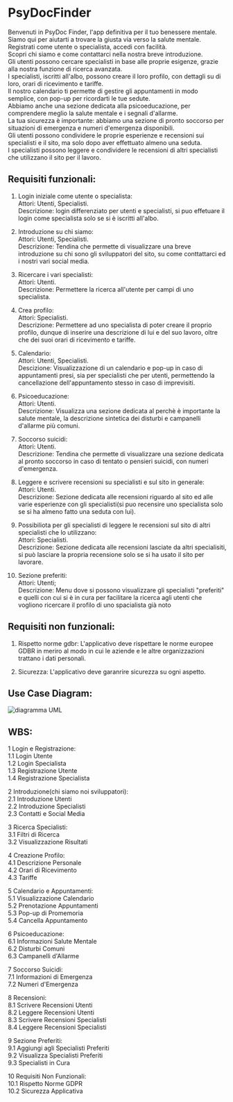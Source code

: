 # PsyDocFinder
Benvenuti in PsyDoc Finder, l'app definitiva per il tuo benessere mentale.<br>
Siamo qui per aiutarti a trovare la giusta via verso la salute mentale.<br>
Registrati come utente o specialista, accedi con facilità.<br>
Scopri chi siamo e come contattarci nella nostra breve introduzione.<br>
Gli utenti possono cercare specialisti in base alle proprie esigenze, grazie alla nostra funzione di ricerca avanzata.<br>
I specialisti, iscritti all'albo, possono creare il loro profilo, con dettagli su di loro, orari di ricevimento e tariffe.<br>
Il nostro calendario ti permette di gestire gli appuntamenti in modo semplice, con pop-up per ricordarti le tue sedute.<br> 
Abbiamo anche una sezione dedicata alla psicoeducazione, per comprendere meglio la salute mentale e i segnali d'allarme.<br>
La tua sicurezza è importante: abbiamo una sezione di pronto soccorso per situazioni di emergenza e numeri d'emergenza disponibili.<br> 
Gli utenti possono condividere le proprie esperienze e recensioni sui specialisti e il sito, ma solo dopo aver effettuato almeno una seduta.<br> 
I specialisti possono leggere e condividere le recensioni di altri specialisti che utilizzano il sito per il lavoro.<br>


## Requisiti funzionali:

1) Login iniziale come utente o specialista:<br>
	Attori:	Utenti, Specialisti.<br>
	Descrizione: login differenziato per utenti e specialisti, si puo effetuare il login come specialista solo se si è iscritti all'albo.

2) Introduzione su chi siamo:<br>
	Attori: Utenti, Specialisti.<br>
	Descrizione: Tendina che permette di visualizzare una breve introduzione su chi sono gli sviluppatori del sito, su come conttattarci ed i nostri vari social media.

3) Ricercare i vari specialisti:<br>
	Attori: Utenti.<br>
	Descrizione: Permettere la ricerca all'utente per campi di uno specialista.

4) Crea profilo:<br>
	Attori: Specialisti.<br>
	Descrizione: Permettere ad uno specialista di poter creare il proprio profilo, dunque di inserire una descrizione di lui e del suo lavoro, oltre che dei suoi orari di ricevimento e tariffe.

5) Calendario:<br>
	Attori: Utenti, Specialisti.<br>
	Descizione: Visualizzazione di un calendario e pop-up in caso di appuntamenti presi, sia per specialisti che per utenti, permettendo la cancellazione dell'appuntamento stesso in caso di imprevisiti.

6) Psicoeducazione:<br>
	Attori: Utenti.<br>
	Descrizione: Visualizza una sezione dedicata al perchè è importante la salute mentale, la descrizione sintetica dei disturbi e campanelli d'allarme più comuni.

7) Soccorso suicidi:<br>
	Attori: Utenti.<br>
	Descrizione: Tendina che permette di visualizzare una sezione dedicata al pronto soccorso in caso di tentato o pensieri suicidi, con numeri d'emergenza.

8) Leggere e scrivere recensioni su specialisti e sul sito in generale:<br>
	Attori: Utenti.<br>
	Descrizione: Sezione dedicata alle recensioni riguardo al sito ed alle varie esperienze con gli specialisti(si puo recensire uno specialista solo se si ha almeno fatto una seduta con lui).

9) Possibiliota per gli specialisti di leggere le recensioni sul sito di altri specialisti che lo utilizzano:<br>
	Attori: Specialisti.<br>
	Descrizione: Sezione dedicata alle recensioni lasciate da altri specialisiti, si può lasciare la propria recensione solo se si ha usato il sito per lavorare.

10) Sezione preferiti:<br>
	Attori: Utenti;<br>
	Descrizione: Menu dove si possono visualizzare gli specialisti "preferiti" e quelli con cui si è in cura per facilitare la ricerca agli utenti che vogliono ricercare il profilo di uno spacialista già noto 


## Requisiti non funzionali:

1) Rispetto norme gdbr: L'applicativo deve rispettare le norme europee GDBR in meriro al modo in cui le aziende e le altre organizzazioni trattano i dati personali.
	
2) Sicurezza: L'applicativo deve garanrire sicurezza su ogni aspetto.

## Use Case Diagram:
![diagramma UML](https://yuml.me/52f5e449.png)

## WBS:

1 Login e Registrazione:<br>
1.1 Login Utente<br>
1.2 Login Specialista<br>
1.3 Registrazione Utente<br>
1.4 Registrazione Specialista<br>

2 Introduzione(chi siamo noi sviluppatori):<br>
2.1 Introduzione Utenti<br>
2.2 Introduzione Specialisti<br>
2.3 Contatti e Social Media<br>

3 Ricerca Specialisti:<br>
3.1 Filtri di Ricerca<br>
3.2 Visualizzazione Risultati<br>

4 Creazione Profilo:<br>
4.1 Descrizione Personale<br>
4.2 Orari di Ricevimento<br>
4.3 Tariffe<br>

5 Calendario e Appuntamenti:<br>
5.1 Visualizzazione Calendario<br>
5.2 Prenotazione Appuntamenti<br>
5.3 Pop-up di Promemoria<br>
5.4 Cancella Appuntamento<br>

6 Psicoeducazione:<br>
6.1 Informazioni Salute Mentale<br>
6.2 Disturbi Comuni<br>
6.3 Campanelli d'Allarme<br>

7 Soccorso Suicidi:<br>
7.1 Informazioni di Emergenza<br>
7.2 Numeri d'Emergenza<br>

8 Recensioni:<br>
8.1 Scrivere Recensioni Utenti<br>
8.2 Leggere Recensioni Utenti<br>
8.3 Scrivere Recensioni Specialisti<br>
8.4 Leggere Recensioni Specialisti<br>

9 Sezione Preferiti:<br>
9.1 Aggiungi agli Specialisti Preferiti<br>
9.2 Visualizza Specialisti Preferiti<br>
9.3 Specialisti in Cura<br>

10 Requisiti Non Funzionali:<br>
10.1 Rispetto Norme GDPR<br>
10.2 Sicurezza Applicativa<br>
